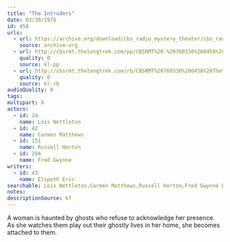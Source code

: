 ```yaml
---
title: "The Intruders"
date: 03/30/1976
id: 458
urls: 
  - url: https://archive.org/download/cbs_radio_mystery_theater/cbs_radio_mystery_theater-0451-0500.zip/cbs_radio_mystery_theater-0451-0500%2Fcbsrmt_0458_the_intruders.mp3
    source: archive-org
  - url: http://cbsrmt.thelongtrek.com/pp/CBSRMT%20-%20760330%200458%20The%20Intruders_pp.mp3
    quality: 0
    source: kl-pp
  - url: http://cbsrmt.thelongtrek.com/rb/CBSRMT%20760330%200458%20The%20Intruders_wuwm%20recorded%208_14_76.mp3
    quality: 0
    source: kl-rb
audioQuality: 0
tags: 
multipart: 0
actors:  
  - id: 24
    name: Lois Nettleton  
  - id: 42
    name: Carmen Matthews  
  - id: 151
    name: Russell Horton  
  - id: 204
    name: Fred Gwynne
writers:  
  - id: 43
    name: Elspeth Eric
searchable: Lois Nettleton,Carmen Matthews,Russell Horton,Fred Gwynne Elspeth Eric
notes: 
descriptionSource: kf
---
```

A woman is haunted by ghosts who refuse to acknowledge her presence. As she watches them play out their ghostly lives in her home, she becomes attached to them.